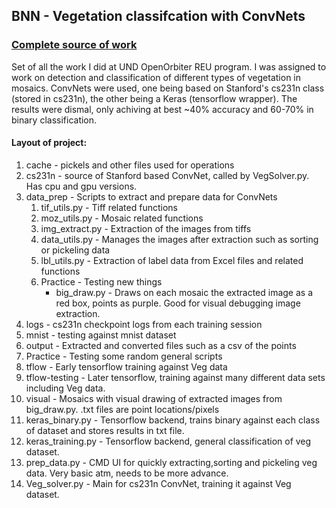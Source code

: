 ## BNN - Vegetation classifcation with ConvNets

### [Complete source of work](http://gitbay.hockeymikey.com/hockeymikey/BNN)

Set of all the work I did at UND OpenOrbiter REU program.
I was assigned to work on detection and classification of different types of vegetation in mosaics.
ConvNets were used, one being based on Stanford's cs231n class (stored in cs231n), the other being a Keras (tensorflow wrapper).
The results were dismal, only achiving at best ~40% accuracy and 60-70% in binary classification.

#### Layout of project:

1. cache - pickels and other files used for operations
2. cs231n - source of Stanford based ConvNet, called by VegSolver.py.  Has cpu and gpu versions.
3. data_prep - Scripts to extract and prepare data for ConvNets
	1. tif_utils.py - Tiff related functions
	2. moz_utils.py - Mosaic related functions
	3. img_extract.py - Extraction of the images from tiffs
	4. data_utils.py - Manages the images after extraction such as sorting or pickeling data
	5. lbl_utils.py - Extraction of label data from Excel files and related functions
	6. Practice - Testing new things
		* big_draw.py - Draws on each mosaic the extracted image as a red box, points as purple. Good for visual debugging image extraction.
4. logs - cs231n checkpoint logs from each training session
5. mnist - testing against mnist dataset
6. output - Extracted and converted files such as a csv of the points
7. Practice - Testing some random general scripts
8. tflow - Early tensorflow training against Veg data
9. tflow-testing - Later tensorflow, training against many different data sets including Veg data.
10. visual - Mosaics with visual drawing of extracted images from big_draw.py. .txt files are point locations/pixels
11. keras_binary.py - Tensorflow backend, trains binary against each class of dataset and stores results in txt file.
12. keras_training.py - Tensorflow backend, general classification of veg dataset.
13. prep_data.py - CMD UI for quickly extracting,sorting and pickeling veg data. Very basic atm, needs to be more advance.
14. Veg_solver.py - Main for cs231n ConvNet, training it against Veg dataset.
